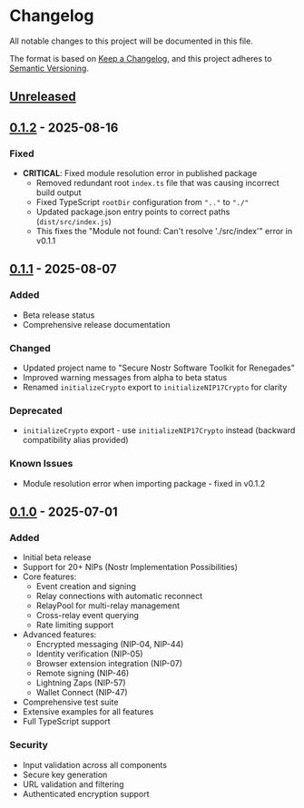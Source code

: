 # Changelog

All notable changes to this project will be documented in this file.

The format is based on [Keep a Changelog](https://keepachangelog.com/en/1.0.0/),
and this project adheres to [Semantic Versioning](https://semver.org/spec/v2.0.0.html).

## [Unreleased]

## [0.1.2] - 2025-08-16

### Fixed
- **CRITICAL**: Fixed module resolution error in published package
  - Removed redundant root `index.ts` file that was causing incorrect build output
  - Fixed TypeScript `rootDir` configuration from `".."` to `"./"`
  - Updated package.json entry points to correct paths (`dist/src/index.js`)
  - This fixes the "Module not found: Can't resolve './src/index'" error in v0.1.1

## [0.1.1] - 2025-08-07

### Added
- Beta release status
- Comprehensive release documentation

### Changed
- Updated project name to "Secure Nostr Software Toolkit for Renegades"
- Improved warning messages from alpha to beta status
- Renamed `initializeCrypto` export to `initializeNIP17Crypto` for clarity

### Deprecated
- `initializeCrypto` export - use `initializeNIP17Crypto` instead (backward compatibility alias provided)

### Known Issues
- Module resolution error when importing package - fixed in v0.1.2

## [0.1.0] - 2025-07-01

### Added
- Initial beta release
- Support for 20+ NIPs (Nostr Implementation Possibilities)
- Core features:
  - Event creation and signing
  - Relay connections with automatic reconnect
  - RelayPool for multi-relay management
  - Cross-relay event querying
  - Rate limiting support
- Advanced features:
  - Encrypted messaging (NIP-04, NIP-44)
  - Identity verification (NIP-05)
  - Browser extension integration (NIP-07)
  - Remote signing (NIP-46)
  - Lightning Zaps (NIP-57)
  - Wallet Connect (NIP-47)
- Comprehensive test suite
- Extensive examples for all features
- Full TypeScript support

### Security
- Input validation across all components
- Secure key generation
- URL validation and filtering
- Authenticated encryption support

[Unreleased]: https://github.com/AustinKelsay/snstr/compare/v0.1.2...HEAD
[0.1.2]: https://github.com/AustinKelsay/snstr/compare/v0.1.1...v0.1.2
[0.1.1]: https://github.com/AustinKelsay/snstr/compare/v0.1.0...v0.1.1
[0.1.0]: https://github.com/AustinKelsay/snstr/releases/tag/v0.1.0